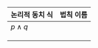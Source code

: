 
| 논리적 동치 식 | 법칙 이름 |
|:-------------- |:--------- |
| $p  \land q$      |           |
|                |           |
|                |           |
|                |           |
